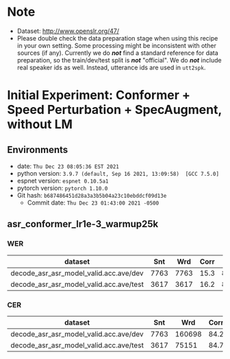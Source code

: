 # Note
- Dataset: http://www.openslr.org/47/
- Please double check the data preparation stage when using this recipe in your own setting. Some processing might be inconsistent with other sources (if any). Currently we do ***not*** find a standard reference for data preparation, so the train/dev/test split is ***not*** "official". We do ***not*** include real speaker ids as well. Instead, utterance ids are used in `utt2spk`.


# Initial Experiment: Conformer + Speed Perturbation + SpecAugment, without LM

## Environments
- date: `Thu Dec 23 08:05:36 EST 2021`
- python version: `3.9.7 (default, Sep 16 2021, 13:09:58)  [GCC 7.5.0]`
- espnet version: `espnet 0.10.5a1`
- pytorch version: `pytorch 1.10.0`
- Git hash: `b687486451d28a3a3b5b04a23c10ebddcf09d13e`
  - Commit date: `Thu Dec 23 01:43:00 2021 -0500`

## asr_conformer_lr1e-3_warmup25k
### WER

|dataset|Snt|Wrd|Corr|Sub|Del|Ins|Err|S.Err|
|---|---|---|---|---|---|---|---|---|
|decode_asr_asr_model_valid.acc.ave/dev|7763|7763|15.3|84.7|0.0|0.0|84.7|84.7|
|decode_asr_asr_model_valid.acc.ave/test|3617|3617|16.2|83.8|0.0|0.0|83.8|83.8|

### CER

|dataset|Snt|Wrd|Corr|Sub|Del|Ins|Err|S.Err|
|---|---|---|---|---|---|---|---|---|
|decode_asr_asr_model_valid.acc.ave/dev|7763|160698|84.2|15.3|0.5|0.5|16.3|84.7|
|decode_asr_asr_model_valid.acc.ave/test|3617|75151|84.7|14.9|0.4|0.4|15.7|83.8|
